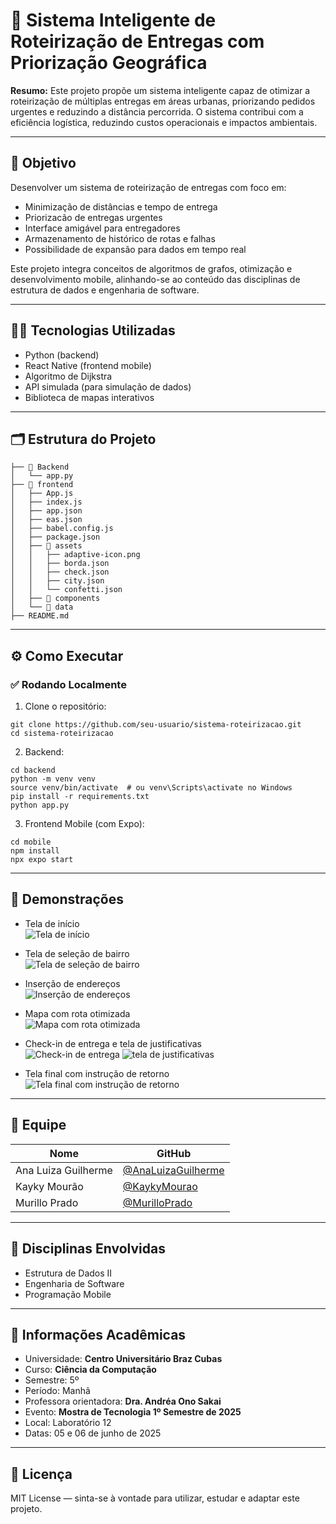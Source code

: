 # 🚀 Sistema Inteligente de Roteirização de Entregas com Priorização Geográfica

**Resumo:** Este projeto propõe um sistema inteligente capaz de otimizar a roteirização de múltiplas entregas em áreas urbanas, priorizando pedidos urgentes e reduzindo a distância percorrida. O sistema contribui com a eficiência logística, reduzindo custos operacionais e impactos ambientais.

---

## 🎯 Objetivo

Desenvolver um sistema de roteirização de entregas com foco em:

* Minimização de distâncias e tempo de entrega
* Priorizacão de entregas urgentes
* Interface amigável para entregadores
* Armazenamento de histórico de rotas e falhas
* Possibilidade de expansão para dados em tempo real

Este projeto integra conceitos de algoritmos de grafos, otimização e desenvolvimento mobile, alinhando-se ao conteúdo das disciplinas de estrutura de dados e engenharia de software.

---

## 👨‍💻 Tecnologias Utilizadas

* Python (backend)
* React Native (frontend mobile)
* Algoritmo de Dijkstra
* API simulada (para simulação de dados)
* Biblioteca de mapas interativos

---

## 🗂️ Estrutura do Projeto

```
├── 📁 Backend
│   └── app.py
├── 📁 frontend
│   ├── App.js
│   ├── index.js
│   ├── app.json
│   ├── eas.json
│   ├── babel.config.js
│   ├── package.json
│   ├── 📁 assets
│   │   ├── adaptive-icon.png
│   │   ├── borda.json
│   │   ├── check.json
│   │   ├── city.json
│   │   └── confetti.json
│   ├── 📁 components
│   └── 📁 data
├── README.md

```

---

## ⚙️ Como Executar

### ✅ Rodando Localmente

1. Clone o repositório:

```
git clone https://github.com/seu-usuario/sistema-roteirizacao.git
cd sistema-roteirizacao
```

2. Backend:

```
cd backend
python -m venv venv
source venv/bin/activate  # ou venv\Scripts\activate no Windows
pip install -r requirements.txt
python app.py
```

3. Frontend Mobile (com Expo):

```
cd mobile
npm install
npx expo start
```

---

## 📸 Demonstrações

* Tela de início <br> ![Tela de início](https://github.com/user-attachments/assets/6acf3051-c6f5-4bad-9fcc-8dc4eec930ab)


* Tela de seleção de bairro <br> ![Tela de seleção de bairro](https://github.com/user-attachments/assets/52ad76d9-43de-4d92-8ca4-00e6da95c2ec)

  
* Inserção de endereços <br> ![Inserção de endereços](https://github.com/user-attachments/assets/6999d97c-1fb7-420d-85b1-7415d114bd91)


* Mapa com rota otimizada <br> ![Mapa com rota otimizada](https://github.com/user-attachments/assets/b0329b70-e463-40d8-86c4-4b3f0f634cc8)


* Check-in de entrega e tela de justificativas <br> ![Check-in de entrega](https://github.com/user-attachments/assets/880e245e-30c1-48b9-910a-2068f2c141e0) ![tela de justificativas](https://github.com/user-attachments/assets/2985bb70-af74-4b23-ab61-eee19451d2f8)



* Tela final com instrução de retorno <br> ![Tela final com instrução de retorno](https://github.com/user-attachments/assets/dfa3fb4d-b23a-4458-9e03-f1df02cda6db)


---

## 👥 Equipe

| Nome                | GitHub                                                       |
| ------------------- | ------------------------------------------------------------ |
| Ana Luiza Guilherme | [@AnaLuizaGuilherme](https://github.com/AnaLuizaGuilherme)   |
| Kayky Mourão        | [@KaykyMourao](https://github.com/kaykymaourao)              |
| Murillo Prado       | [@MurilloPrado](https://github.com/MurilloPrado)             |

---

## 🧠 Disciplinas Envolvidas

* Estrutura de Dados II
* Engenharia de Software
* Programação Mobile

---

## 🏫 Informações Acadêmicas

* Universidade: **Centro Universitário Braz Cubas**
* Curso: **Ciência da Computação**
* Semestre: 5º
* Período: Manhã
* Professora orientadora: **Dra. Andréa Ono Sakai**
* Evento: **Mostra de Tecnologia 1º Semestre de 2025**
* Local: Laboratório 12
* Datas: 05 e 06 de junho de 2025

---

## 📄 Licença

MIT License — sinta-se à vontade para utilizar, estudar e adaptar este projeto.
